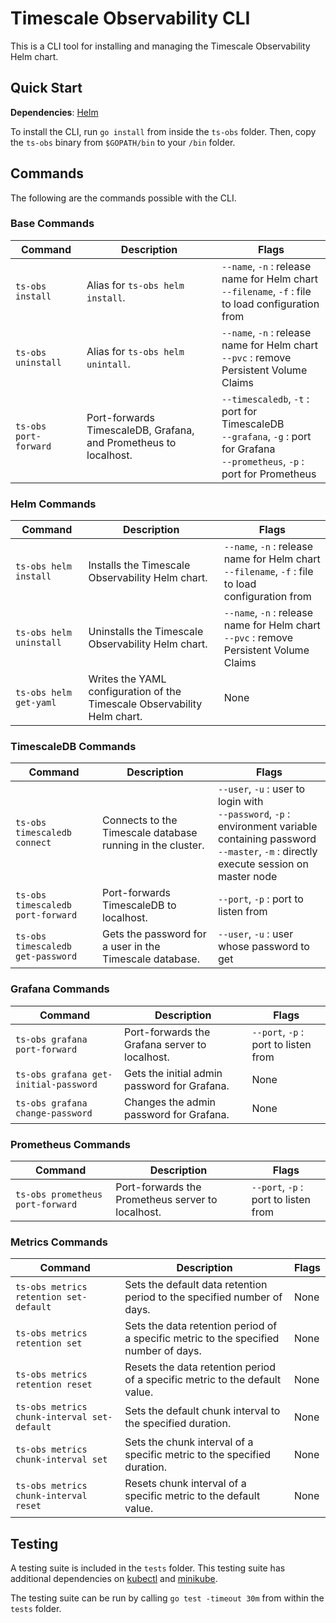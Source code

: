 # Timescale Observability CLI

This is a CLI tool for installing and managing the Timescale Observability Helm chart. 

## Quick Start

__Dependencies__: [Helm](https://helm.sh/docs/intro/install/)

To install the CLI, run `go install` from inside the `ts-obs` folder. 
Then, copy the `ts-obs` binary from `$GOPATH/bin` to your `/bin` folder. 

## Commands

The following are the commands possible with the CLI. 

### Base Commands

| Command               | Description                                                      | Flags                                                                                                  |
|-----------------------|------------------------------------------------------------------|--------------------------------------------------------------------------------------------------------|
| `ts-obs install`      | Alias for `ts-obs helm install`.                                 | `--name`, `-n` : release name for Helm chart <br> `--filename`, `-f` : file to load configuration from |
| `ts-obs uninstall`    | Alias for `ts-obs helm unintall`.                                | `--name`, `-n` : release name for Helm chart <br> `--pvc` : remove Persistent Volume Claims            |
| `ts-obs port-forward` | Port-forwards TimescaleDB, Grafana, and Prometheus to localhost. | `--timescaledb`, `-t` : port for TimescaleDB <br> `--grafana`, `-g` : port for Grafana <br> `--prometheus`, `-p` : port for Prometheus <br> |

### Helm Commands

| Command                 | Description                                                              | Flags                                                                                                  |
|-------------------------|--------------------------------------------------------------------------|--------------------------------------------------------------------------------------------------------|
| `ts-obs helm install`   | Installs the Timescale Observability Helm chart.                         | `--name`, `-n` : release name for Helm chart <br> `--filename`, `-f` : file to load configuration from |
| `ts-obs helm uninstall` | Uninstalls the Timescale Observability Helm chart.                       | `--name`, `-n` : release name for Helm chart <br> `--pvc` : remove Persistent Volume Claims            |
| `ts-obs helm get-yaml`  | Writes the YAML configuration of the Timescale Observability Helm chart. | None                                                                                                   |

### TimescaleDB Commands

| Command                           | Description                                                | Flags                                       |
|-----------------------------------|------------------------------------------------------------|---------------------------------------------|
| `ts-obs timescaledb connect`      | Connects to the Timescale database running in the cluster. | `--user`, `-u` : user to login with <br> `--password`, `-p` : environment variable containing password <br> `--master`, `-m` : directly execute session on master node |
| `ts-obs timescaledb port-forward` | Port-forwards TimescaleDB to localhost.                    | `--port`, `-p` : port to listen from        |
| `ts-obs timescaledb get-password` | Gets the password for a user in the Timescale database.    | `--user`, `-u` : user whose password to get |

### Grafana Commands

| Command                               | Description                                    | Flags                                |
|---------------------------------------|------------------------------------------------|--------------------------------------|
| `ts-obs grafana port-forward`         | Port-forwards the Grafana server to localhost. | `--port`, `-p` : port to listen from |
| `ts-obs grafana get-initial-password` | Gets the initial admin password for Grafana.   | None                                 |
| `ts-obs grafana change-password`      | Changes the admin password for Grafana.        | None                                 |

### Prometheus Commands

| Command                          | Description                                       | Flags                                |
|----------------------------------|---------------------------------------------------|--------------------------------------|
| `ts-obs prometheus port-forward` | Port-forwards the Prometheus server to localhost. | `--port`, `-p` : port to listen from |

### Metrics Commands

| Command                                     | Description                                                                          | Flags |
|---------------------------------------------|--------------------------------------------------------------------------------------|-------|
| `ts-obs metrics retention set-default`      | Sets the default data retention period to the specified number of days.              | None  |
| `ts-obs metrics retention set`              | Sets the data retention period of a specific metric to the specified number of days. | None  |
| `ts-obs metrics retention reset`            |  Resets the data retention period of a specific metric to the default value.         | None  |
| `ts-obs metrics chunk-interval set-default` | Sets the default chunk interval to the specified duration.                           | None  |
| `ts-obs metrics chunk-interval set`         | Sets the chunk interval of a specific metric to the specified duration.              | None  |
| `ts-obs metrics chunk-interval reset`       | Resets chunk interval of a specific metric to the default value.                     | None  |

## Testing

A testing suite is included in the `tests` folder. This testing suite has additional dependencies on [kubectl](https://kubernetes.io/docs/tasks/tools/install-kubectl/) and [minikube](https://kubernetes.io/docs/tasks/tools/install-minikube/).

The testing suite can be run by calling `go test -timeout 30m` from within the `tests` folder. 
